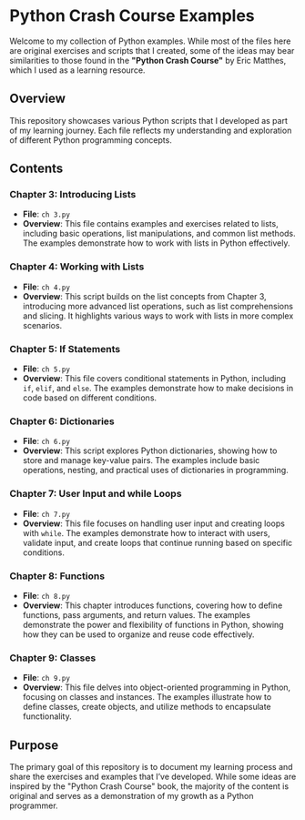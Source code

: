 # Python Crash Course Examples

Welcome to my collection of Python examples. While most of the files here are original exercises and scripts that I created, some of the ideas may bear similarities to those found in the **"Python Crash Course"** by Eric Matthes, which I used as a learning resource.

## Overview

This repository showcases various Python scripts that I developed as part of my learning journey. Each file reflects my understanding and exploration of different Python programming concepts.

## Contents

### Chapter 3: Introducing Lists

- **File**: `ch 3.py`
- **Overview**: This file contains examples and exercises related to lists, including basic operations, list manipulations, and common list methods. The examples demonstrate how to work with lists in Python effectively.

### Chapter 4: Working with Lists

- **File**: `ch 4.py`
- **Overview**: This script builds on the list concepts from Chapter 3, introducing more advanced list operations, such as list comprehensions and slicing. It highlights various ways to work with lists in more complex scenarios.

### Chapter 5: If Statements

- **File**: `ch 5.py`
- **Overview**: This file covers conditional statements in Python, including `if`, `elif`, and `else`. The examples demonstrate how to make decisions in code based on different conditions.

### Chapter 6: Dictionaries

- **File**: `ch 6.py`
- **Overview**: This script explores Python dictionaries, showing how to store and manage key-value pairs. The examples include basic operations, nesting, and practical uses of dictionaries in programming.

### Chapter 7: User Input and while Loops

- **File**: `ch 7.py`
- **Overview**: This file focuses on handling user input and creating loops with `while`. The examples demonstrate how to interact with users, validate input, and create loops that continue running based on specific conditions.

### Chapter 8: Functions

- **File**: `ch 8.py`
- **Overview**: This chapter introduces functions, covering how to define functions, pass arguments, and return values. The examples demonstrate the power and flexibility of functions in Python, showing how they can be used to organize and reuse code effectively.

### Chapter 9: Classes

- **File**: `ch 9.py`
- **Overview**: This file delves into object-oriented programming in Python, focusing on classes and instances. The examples illustrate how to define classes, create objects, and utilize methods to encapsulate functionality.

## Purpose

The primary goal of this repository is to document my learning process and share the exercises and examples that I’ve developed. While some ideas are inspired by the "Python Crash Course" book, the majority of the content is original and serves as a demonstration of my growth as a Python programmer.
